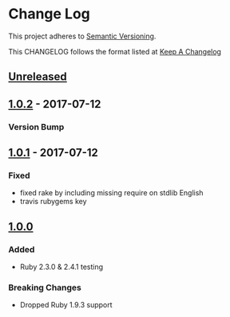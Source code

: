 # Change Log
This project adheres to [Semantic Versioning](http://semver.org/).

This CHANGELOG follows the format listed at [Keep A Changelog](http://keepachangelog.com/)

## [Unreleased]

## [1.0.2] - 2017-07-12
### Version Bump

## [1.0.1] - 2017-07-12
### Fixed
- fixed rake by including missing require on stdlib English
- travis rubygems key

## [1.0.0]
### Added
- Ruby 2.3.0 & 2.4.1 testing

### Breaking Changes
- Dropped Ruby 1.9.3 support

[Unreleased]: https://github.com/sensu-plugins/sensu-plugins-ipvs/compare/1.0.2...HEAD
[1.0.2]: https://github.com/sensu-plugins/sensu-plugins-ipvs/compare/1.0.1...1.0.2
[1.0.1]: https://github.com/sensu-plugins/sensu-plugins-ipvs/compare/1.0.0...1.0.1
[1.0.0]: https://github.com/sensu-plugins/sensu-plugins-ipvs/compare/82c8ae8344eaa6df79655fd51e7232932f2abc5e...1.0.0
